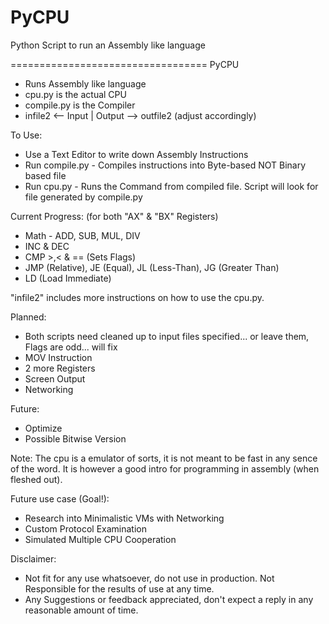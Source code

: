 # PyCPU
Python Script to run an Assembly like language

==================================
PyCPU
- Runs Assembly like language 
- cpu.py is the actual CPU
- compile.py is the Compiler
- infile2 <-- Input | Output --> outfile2 (adjust accordingly)

To Use:
- Use a Text Editor to write down Assembly Instructions
- Run compile.py - Compiles instructions into Byte-based NOT Binary based file
- Run cpu.py - Runs the Command from compiled file. Script will look for file generated by compile.py

Current Progress: (for both "AX" & "BX" Registers)
- Math - ADD, SUB, MUL, DIV
- INC & DEC
- CMP >,< & == (Sets Flags)
- JMP (Relative), JE (Equal), JL (Less-Than), JG (Greater Than)
- LD (Load Immediate)

"infile2" includes more instructions on how to use the cpu.py.

Planned:
- Both scripts need cleaned up to input files specified... or leave them, Flags are odd... will fix
- MOV Instruction
- 2 more Registers
- Screen Output
- Networking

Future:
- Optimize
- Possible Bitwise Version

Note:
The cpu is a emulator of sorts, it is not meant to be fast in any sence of the word. 
It is however a good intro for programming in assembly (when fleshed out).

Future use case (Goal!):
- Research into Minimalistic VMs with Networking 
- Custom Protocol Examination
- Simulated Multiple CPU Cooperation

Disclaimer:
- Not fit for any use whatsoever, do not use in production. Not Responsible for the results of use at any time.
- Any Suggestions or feedback appreciated, don't expect a reply in any reasonable amount of time.
